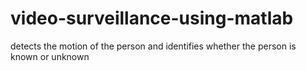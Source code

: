 # video-surveillance-using-matlab
detects the motion of the person and identifies whether the person is known or unknown   
